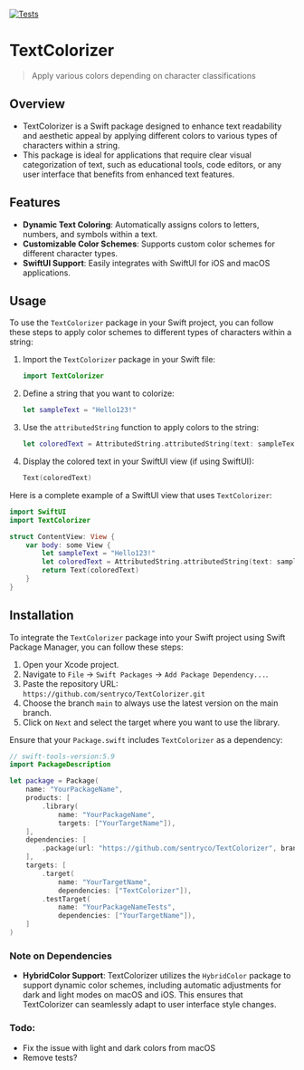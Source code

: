 [![Tests](https://github.com/sentryco/TextColorizer/actions/workflows/Tests.yml/badge.svg)](https://github.com/sentryco/TextColorizer/actions/workflows/Tests.yml)

# TextColorizer

> Apply various colors depending on character classifications

## Overview
- TextColorizer is a Swift package designed to enhance text readability and aesthetic appeal by applying different colors to various types of characters within a string. 
- This package is ideal for applications that require clear visual categorization of text, such as educational tools, code editors, or any user interface that benefits from enhanced text features.

## Features
- **Dynamic Text Coloring**: Automatically assigns colors to letters, numbers, and symbols within a text.
- **Customizable Color Schemes**: Supports custom color schemes for different character types.
- **SwiftUI Support**: Easily integrates with SwiftUI for iOS and macOS applications.

## Usage

To use the `TextColorizer` package in your Swift project, you can follow these steps to apply color schemes to different types of characters within a string:

1. Import the `TextColorizer` package in your Swift file:
   ```swift
   import TextColorizer
   ```

2. Define a string that you want to colorize:
   ```swift
   let sampleText = "Hello123!"
   ```

3. Use the `attributedString` function to apply colors to the string:
   ```swift
   let coloredText = AttributedString.attributedString(text: sampleText)
   ```

4. Display the colored text in your SwiftUI view (if using SwiftUI):
   ```swift
   Text(coloredText)
   ```

Here is a complete example of a SwiftUI view that uses `TextColorizer`:

```swift
import SwiftUI
import TextColorizer

struct ContentView: View {
    var body: some View {
        let sampleText = "Hello123!"
        let coloredText = AttributedString.attributedString(text: sampleText, colors: (.orange, .pink, .indigo))
        return Text(coloredText)
    }
}
```

## Installation

To integrate the `TextColorizer` package into your Swift project using Swift Package Manager, you can follow these steps:

1. Open your Xcode project.
2. Navigate to `File` -> `Swift Packages` -> `Add Package Dependency...`.
3. Paste the repository URL: `https://github.com/sentryco/TextColorizer.git`
4. Choose the branch `main` to always use the latest version on the main branch.
5. Click on `Next` and select the target where you want to use the library.

Ensure that your `Package.swift` includes `TextColorizer` as a dependency:

```swift
// swift-tools-version:5.9
import PackageDescription

let package = Package(
    name: "YourPackageName",
    products: [
        .library(
            name: "YourPackageName",
            targets: ["YourTargetName"]),
    ],
    dependencies: [
        .package(url: "https://github.com/sentryco/TextColorizer", branch: "main")
    ],
    targets: [
        .target(
            name: "YourTargetName",
            dependencies: ["TextColorizer"]),
        .testTarget(
            name: "YourPackageNameTests",
            dependencies: ["YourTargetName"]),
    ]
)
```

### Note on Dependencies
- **HybridColor Support**: TextColorizer utilizes the `HybridColor` package to support dynamic color schemes, including automatic adjustments for dark and light modes on macOS and iOS. This ensures that TextColorizer can seamlessly adapt to user interface style changes.

### Todo: 
- Fix the issue with light and dark colors from macOS
- Remove tests?
